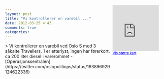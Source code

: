 ```yaml
---
layout: post
title: "Vi kontrollerer en varebil ..."
date: 2012-03-25 4:43
comments: true
categories: 
---
```

<div style="float:right; margin:5px; position:relative;top:-130px;"><iframe width="150" height="150" frameborder="0" scrolling="no" marginheight="0" marginwidth="0" src="http://maps.google.com/maps?q=Oslo,+Oslo&hl=no&t=m&z=14&output=embed&iwloc=&"></iframe><br/><small><a href="http://maps.google.com/maps?q=Oslo,+Oslo&hl=no&t=m&z=14&source=embed&iwloc=A" style="color:#0000FF;text-align:left" target="_new">Vis st&oslash;rre kart</a></small></div>
> Vi kontrollerer en varebil ved Oslo S med 3 såkalte Travellers. 1 er etterlyst, ingen har førerkort. ca 200 liter diesel i varerommet 
- [Operasjonssentralen](https://twitter.com/oslopolitiops/status/183896929124622336)
